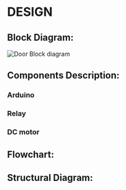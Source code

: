 # DESIGN
## Block Diagram:
 ![Door Block diagram](https://user-images.githubusercontent.com/98866123/157154809-0abc7ee3-cf73-497b-82e8-9d8d8038d024.PNG)


 
## Components Description:
 ### Arduino
 
 ### Relay
  
 ### DC motor
  
## Flowchart:
 

## Structural Diagram:
 
